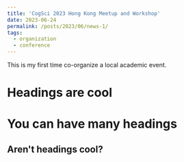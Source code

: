 ```yaml
---
title: 'CogSci 2023 Hong Kong Meetup and Workshop'
date: 2023-06-24
permalink: /posts/2023/06/news-1/
tags:
  - organization
  - conference
---
```


This is my first time co-organize a local academic event. 

Headings are cool
======

You can have many headings
======

Aren't headings cool?
------
